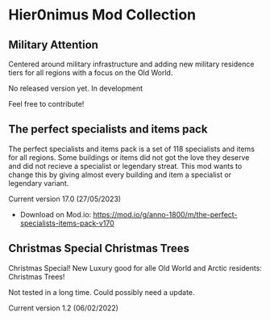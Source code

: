 # Hier0nimus Mod Collection

## Military Attention

Centered around military infrastructure and adding new military residence tiers for all regions with a focus on the Old World.

No released version yet. In development

Feel free to contribute!

## The perfect specialists and items pack

The perfect specialists and items pack is a set of 118 specialists and items for all regions. Some buildings or items did not got the love they deserve and did not recieve a specialist or legendary streat. This mod wants to change this by giving almost every building and item a specialist or legendary variant.

Current version 17.0 (27/05/2023)
- Download on Mod.io: https://mod.io/g/anno-1800/m/the-perfect-specialists-items-pack-v170

## Christmas Special Christmas Trees

Christmas Special! New Luxury good for alle Old World and Arctic residents: Christmas Trees!

Not tested in a long time. Could possibly need a update.

Current version 1.2 (06/02/2022)
